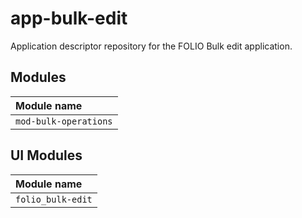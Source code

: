# app-bulk-edit
Application descriptor repository for the FOLIO Bulk edit application.

## Modules

| Module name                      |
|:---------------------------------|
| `mod-bulk-operations`            |

## UI Modules

| Module name                     |
|:--------------------------------|
| `folio_bulk-edit`               |

